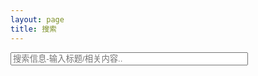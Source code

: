 ```yaml
---
layout: page
title: 搜索
---
```


<!-- HTML elements for search -->
<input type="text" id="search-input" placeholder="搜索信息-输入标题/相关内容.." style="width:380px;"/>
<ul id="results-container"></ul>

<!-- script pointing to jekyll-search.js -->
<script src="/js/simple-jekyll-search.min.js"></script>

<script>
SimpleJekyllSearch({
    searchInput: document.getElementById('search-input'),
    resultsContainer: document.getElementById('results-container'),
    json: '/search.json',
    searchResultTemplate: '<li><a href="{url}" title="{desc}">{title}</a></li>',
    noResultsText: '对不起，没有搜索到此内容',
    limit: 20,
    fuzzy: false
  })
</script>